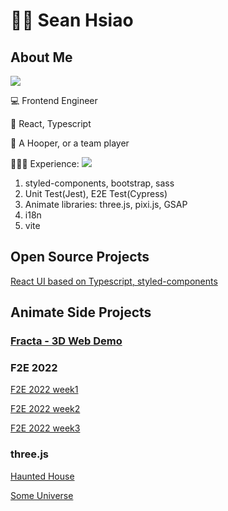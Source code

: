# ⛹🏻 Sean Hsiao

## About Me

<img src="https://media.giphy.com/media/JPsFUPp3vLS5q/giphy.gif" />

💻 Frontend Engineer

🔨 React, Typescript

🏀 A Hooper, or a team player

💁🏻‍♂️ Experience:
<img src="https://media.giphy.com/media/sAY5FnR55KpeU/giphy.gif" />

1. styled-components, bootstrap, sass
2. Unit Test(Jest), E2E Test(Cypress)
3. Animate libraries: three.js, pixi.js, GSAP
4. i18n
5. vite

## Open Source Projects
[React UI based on Typescript, styled-components](https://github.com/lashawty/react-ui)

## Animate Side Projects

### [Fracta - 3D Web Demo](https://github.com/lashawty/fracta)

### F2E 2022
[F2E 2022 week1](https://github.com/lashawty/f2e_2022_week1_sean)

[F2E 2022 week2](https://github.com/lashawty/f2e_2022_week2_sean)

[F2E 2022 week3](https://github.com/lashawty/f2e_2022_week3_sean)

### three.js
[Haunted House](https://haunted-house-beta-navy.vercel.app/)

[Some Universe](https://universe-xi.vercel.app/)


